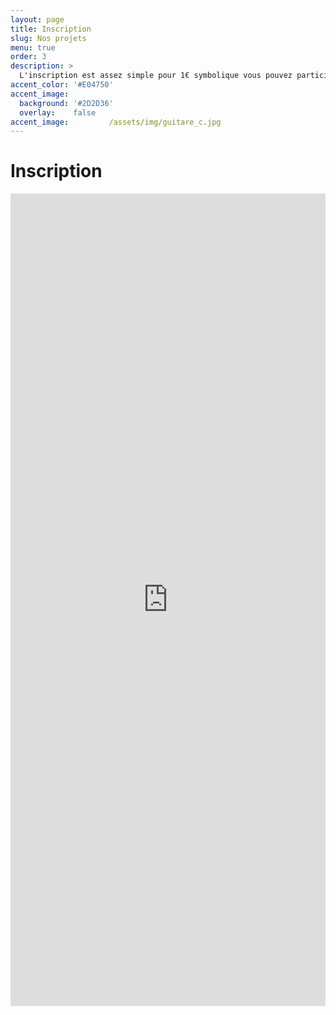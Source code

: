```yaml
---
layout: page
title: Inscription
slug: Nos projets
menu: true
order: 3
description: >
  L'inscription est assez simple pour 1€ symbolique vous pouvez participer à tous les événements de l'association et particper à des projets incroyable et ainsi réaliser vos projets personels que vous pensiez impossible à réaliser !
accent_color: '#E04750'
accent_image:         
  background: '#2D2D36'
  overlay:    false  
accent_image:         /assets/img/guitare_c.jpg
---
```

 
 # Inscription

<iframe id="haWidget" allowtransparency="true" scrolling="auto" src="https://www.helloasso.com/associations/association-de-robotique-de-l-esiee-amiens/adhesions/adhesion-unimakers/widget" style="width: 100%; height: 1300px; border: none;"></iframe>